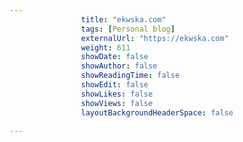 ---
                title: "ekwska.com"
                tags: [Personal blog]
                externalUrl: "https://ekwska.com"
                weight: 611
                showDate: false
                showAuthor: false
                showReadingTime: false
                showEdit: false
                showLikes: false
                showViews: false
                layoutBackgroundHeaderSpace: false
                ---
